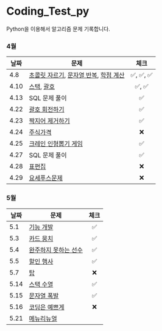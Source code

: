 # Coding_Test_py
Python을 이용해서 알고리즘 문제 기록합니다.

### 4월
| 날짜   | 문제                                                                                                                                             |    체크    |
|------|------------------------------------------------------------------------------------------------------------------------------------------------|:--------:|
| 4.8  | [초콜릿 자르기](https://www.acmicpc.net/problem/2163), [문자열 반복](https://www.acmicpc.net/problem/2675), [학점 계산](https://www.acmicpc.net/problem/2754) | ✅, ✅, ✅  |
| 4.10 | [스택](https://www.acmicpc.net/problem/10828), [괄호](https://www.acmicpc.net/problem/9012)                                                        |   ✅, ✅   |
| 4.13 | SQL 문제 풀이                                                                                                                                      |    ✅     |
| 4.22 | [괄호 회전하기](https://school.programmers.co.kr/learn/courses/30/lessons/76502?language=python3)                                                    |    ✅     |
| 4.23 | [짝지어 제거하기](https://school.programmers.co.kr/learn/courses/30/lessons/12973?language=python3)                                                   |    ✅     |
| 4.24 | [주식가격](https://school.programmers.co.kr/learn/courses/30/lessons/42584) | ❌ |
| 4.25 | [크레인 인형뽑기 게임](https://school.programmers.co.kr/learn/courses/30/lessons/64061?language=python3) | ✅ |
| 4.27 | SQL 문제 풀이 | ✅ |
| 4.28 | [표편집](https://school.programmers.co.kr/learn/courses/30/lessons/81303?language=python3) | ❌ |
| 4.29 | [요세푸스문제](https://www.acmicpc.net/problem/1158) | ❌ |

### 5월
| 날짜   | 문제 |    체크    |
|------|--|:--------:|
| 5.1 |[기능 개발](https://school.programmers.co.kr/learn/courses/30/lessons/42586)| ✅ |
| 5.3 |[카드 뭉치](https://school.programmers.co.kr/learn/courses/30/lessons/15994)| ✅ |
| 5.4 |[완주하지 못하는 선수](https://school.programmers.co.kr/learn/courses/30/lessons/42576)| ✅ |
| 5.5 |[할인 행사](https://school.programmers.co.kr/learn/courses/30/lessons/131127)| ✅ |
| 5.7 |[탑](https://www.acmicpc.net/problem/2493)| ❌ |
| 5.14 |[스택 수열](https://www.acmicpc.net/problem/1874)| ✅ |
| 5.15 |[문자열 폭발](https://www.acmicpc.net/problem/9935)| ✅ |
| 5.16 |[코딩은 예쁘게](https://www.acmicpc.net/problem/2879)| ❌ |
| 5.21 |[메뉴리뉴얼](https://school.programmers.co.kr/learn/courses/30/lessons/72411)| |